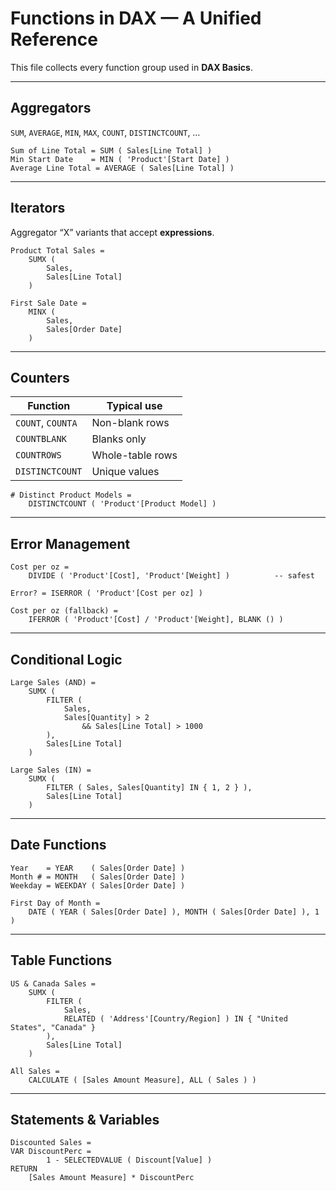 # Functions in DAX — A Unified Reference

This file collects every function group used in **DAX Basics**.

---

## Aggregators

`SUM`, `AVERAGE`, `MIN`, `MAX`, `COUNT`, `DISTINCTCOUNT`, …

```DAX
Sum of Line Total = SUM ( Sales[Line Total] )
Min Start Date    = MIN ( 'Product'[Start Date] )
Average Line Total = AVERAGE ( Sales[Line Total] )
````

---

## Iterators

Aggregator “X” variants that accept **expressions**.

```DAX
Product Total Sales =
    SUMX (
        Sales,
        Sales[Line Total]
    )

First Sale Date =
    MINX (
        Sales,
        Sales[Order Date]
    )
```

---

## Counters

| Function          | Typical use      |
| ----------------- | ---------------- |
| `COUNT`, `COUNTA` | Non-blank rows   |
| `COUNTBLANK`      | Blanks only      |
| `COUNTROWS`       | Whole-table rows |
| `DISTINCTCOUNT`   | Unique values    |

```DAX
# Distinct Product Models =
    DISTINCTCOUNT ( 'Product'[Product Model] )
```

---

## Error Management

```DAX
Cost per oz =
    DIVIDE ( 'Product'[Cost], 'Product'[Weight] )          -- safest

Error? = ISERROR ( 'Product'[Cost per oz] )

Cost per oz (fallback) =
    IFERROR ( 'Product'[Cost] / 'Product'[Weight], BLANK () )
```

---

## Conditional Logic

```DAX
Large Sales (AND) =
    SUMX (
        FILTER (
            Sales,
            Sales[Quantity] > 2
                && Sales[Line Total] > 1000
        ),
        Sales[Line Total]
    )

Large Sales (IN) =
    SUMX (
        FILTER ( Sales, Sales[Quantity] IN { 1, 2 } ),
        Sales[Line Total]
    )
```

---

## Date Functions

```DAX
Year    = YEAR    ( Sales[Order Date] )
Month # = MONTH   ( Sales[Order Date] )
Weekday = WEEKDAY ( Sales[Order Date] )

First Day of Month =
    DATE ( YEAR ( Sales[Order Date] ), MONTH ( Sales[Order Date] ), 1 )
```

---

## Table Functions

```DAX
US & Canada Sales =
    SUMX (
        FILTER (
            Sales,
            RELATED ( 'Address'[Country/Region] ) IN { "United States", "Canada" }
        ),
        Sales[Line Total]
    )

All Sales =
    CALCULATE ( [Sales Amount Measure], ALL ( Sales ) )
```

---

## Statements & Variables

```DAX
Discounted Sales =
VAR DiscountPerc =
        1 - SELECTEDVALUE ( Discount[Value] )
RETURN
    [Sales Amount Measure] * DiscountPerc
```